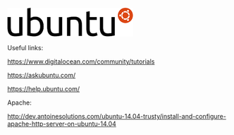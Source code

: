 ![alt text](https://github.com/Jimbobb3r/ubuntu/blob/master/Logo-ubuntu.svg.png?raw=true "Ubuntu Logo")

Useful links: 

https://www.digitalocean.com/community/tutorials 

https://askubuntu.com/ 

https://help.ubuntu.com/ 

Apache:

http://dev.antoinesolutions.com/ubuntu-14.04-trusty/install-and-configure-apache-http-server-on-ubuntu-14.04
